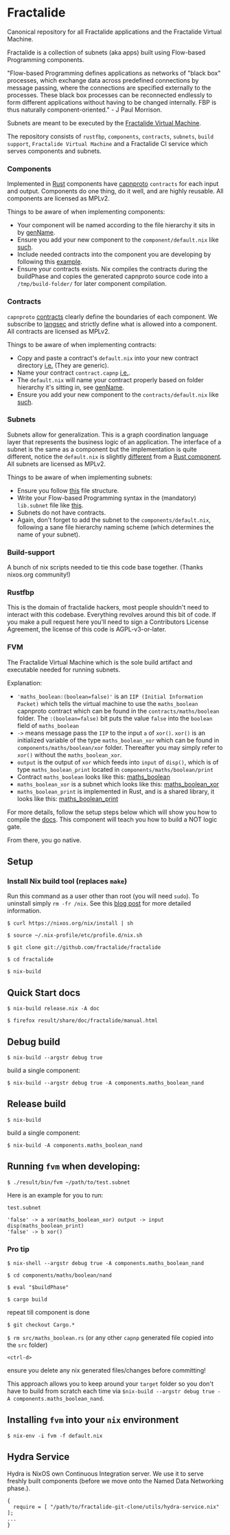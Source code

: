 # Fractalide

Canonical repository for all Fractalide applications and the Fractalide Virtual Machine.

Fractalide is a collection of subnets (aka apps) built using Flow-based Programming components.

"Flow-based Programming defines applications as networks of "black box" processes, which exchange data across predefined connections by message passing, where the connections are specified externally to the processes. These black box processes can be reconnected endlessly to form different applications without having to be changed internally. FBP is thus naturally component-oriented." - J Paul Morrison.

Subnets are meant to be executed by the [Fractalide Virtual Machine](https://github.com/fractalide/fractalide/tree/master/fvm).

The repository consists of `rustfbp`, `components`, `contracts`, `subnets`, `build support`, `Fractalide Virtual Machine` and a Fractalide CI service which serves components and subnets.

### Components
Implemented in [Rust](https://www.rust-lang.org/) components have [capnproto](https://capnproto.org/) `contracts` for each input and output. Components do one thing, do it well, and are highly reusable. All components are licensed as MPLv2.

Things to be aware of when implementing components:
* Your component will be named according to the file hierarchy it sits in by [genName](https://github.com/fractalide/fractalide/blob/master/components/development/parser/fbp/lexical/default.nix#L4).
* Ensure you add your new component to the `component/default.nix` like [such](https://github.com/fractalide/fractalide/blob/master/components/default.nix#L7).
* Include needed contracts into the component you are developing by following this [example](https://github.com/fractalide/fractalide/blob/master/components/development/parser/fbp/lexical/default.nix#L6).
* Ensure your contracts exists. Nix compiles the contracts during the buildPhase and copies the generated capnproto source code into a `/tmp/build-folder/` for later component compilation.

### Contracts
`capnproto` [contracts](https://github.com/fractalide/fractalide/blob/master/contracts/fbp/lexical/contract.capnp) clearly define the boundaries of each component. We subscribe to [langsec](http://langsec.org/) and strictly define what is allowed into a component. All contracts are licensed as MPLv2.

Things to be aware of when implementing contracts:
* Copy and paste a contract's `default.nix` into your new contract directory [i.e.](https://github.com/fractalide/fractalide/blob/master/contracts/fbp/lexical/default.nix) (They are generic).
* Name your contract `contract.capnp` [i.e.](https://github.com/fractalide/fractalide/tree/master/contracts/fbp/lexical).
* The `default.nix` will name your contract properly based on folder hierarchy it's sitting in, see [genName](https://github.com/fractalide/fractalide/blob/master/build-support/buildFractalideContract.nix#L4).
* Ensure you add your new component to the `contracts/default.nix` like [such](https://github.com/fractalide/fractalide/blob/master/contracts/default.nix).

### Subnets

Subnets allow for generalization. This is a graph coordination language layer that represents the business logic of an application. The interface of a subnet is the same as a component but the implementation is quite different, notice the `default.nix` is slightly [different](https://github.com/fractalide/fractalide/blob/master/components/maths/boolean/not/default.nix) from a [Rust component](https://github.com/fractalide/fractalide/blob/master/components/maths/boolean/nand/default.nix). All subnets are licensed as MPLv2.

Things to be aware of when implementing subnets:
* Ensure you follow [this](https://github.com/fractalide/fractalide/tree/master/components/maths/boolean/not) file structure.
* Write your Flow-based Programming syntax in the (mandatory) `lib.subnet` file like [this](https://github.com/fractalide/fractalide/blob/master/components/maths/boolean/not/lib.subnet).
* Subnets do not have contracts.
* Again, don't forget to add the subnet to the `components/default.nix`, following a sane file hierarchy naming scheme (which determines the name of your subnet).

### Build-support

A bunch of nix scripts needed to tie this code base together. (Thanks nixos.org community!)

### Rustfbp

This is the domain of fractalide hackers, most people shouldn't need to interact with this codebase. Everything revolves around this bit of code. If you make a pull request here you'll need to sign a Contributors License Agreement, the license of this code is AGPL-v3-or-later.

### FVM

The Fractalide Virtual Machine which is the sole build artifact and executable needed for running subnets.


Explanation:

* `'maths_boolean:(boolean=false)'` is an `IIP (Initial Information Packet)` which tells the virtual machine to use the `maths_boolean` capnproto contract which can be found in the `contracts/maths/boolean` folder. The `:(boolean=false)` bit puts the value `false` into the `boolean` field of `maths_boolean`
* `->` means message pass the `IIP` to the input `a` of `xor()`. `xor()` is an initialized variable of the type `maths_boolean_xor` which can be found in `components/maths/boolean/xor` folder. Thereafter you may simply refer to `xor()` without the `maths_boolean_xor`.
* `output` is the output of `xor` which feeds into `input` of `disp()`, which is of type `maths_boolean_print` located in `components/maths/boolean/print`
* Contract `maths_boolean` looks like this: [maths_boolean](https://github.com/fractalide/fractalide/blob/master/contracts/maths/boolean/contract.capnp)
* `maths_boolean_xor` is a subnet which looks like this: [maths_boolean_xor](https://github.com/fractalide/fractalide/blob/master/components/maths/boolean/xor/default.nix)
* `maths_boolean_print` is implemented in Rust, and is a shared library, it looks like this: [maths_boolean_print](https://github.com/fractalide/fractalide/blob/master/components/maths/boolean/print/src/lib.rs)

For more details, follow the setup steps below which will show you how to compile the [docs](https://github.com/fractalide/fractalide/blob/master/components/docs/default.nix). This component will teach you how to build a NOT logic gate.

From there, you go native.

## Setup

### Install Nix build tool (replaces `make`)
Run this command as a user other than root (you will need `sudo`). To uninstall simply `rm -fr /nix`. See this [blog post](https://www.domenkozar.com/2014/01/02/getting-started-with-nix-package-manager/) for more detailed information.

`$ curl https://nixos.org/nix/install | sh`

`$ source ~/.nix-profile/etc/profile.d/nix.sh`

`$ git clone git://github.com/fractalide/fractalide`

`$ cd fractalide`

`$ nix-build`

## Quick Start docs

`$ nix-build release.nix -A doc`

`$ firefox result/share/doc/fractalide/manual.html`

## Debug build

`$ nix-build --argstr debug true`

build a single component:

`$ nix-build --argstr debug true -A components.maths_boolean_nand`

## Release build

`$ nix-build`

build a single component:

`$ nix-build -A components.maths_boolean_nand`

## Running `fvm` when developing:

`$ ./result/bin/fvm ~/path/to/test.subnet`

Here is an example for you to run:

`test.subnet`
```
'false' -> a xor(maths_boolean_xor) output -> input disp(maths_boolean_print)
'false' -> b xor()
```

### Pro tip

`$ nix-shell --argstr debug true -A components.maths_boolean_nand`

`$ cd components/maths/boolean/nand`

`$ eval "$buildPhase"`

`$ cargo build`

repeat till component is done

`$ git checkout Cargo.*`

`$ rm src/maths_boolean.rs` (or any other `capnp` generated file copied into the `src` folder)

`<ctrl-d>`

ensure you delete any nix generated files/changes before committing!

This approach allows you to keep around your `target` folder so you don't have to build from scratch each time via `$nix-build --argstr debug true -A components.maths_boolean_nand`.

## Installing `fvm` into your `nix` environment

`$ nix-env -i fvm -f default.nix`

## Hydra Service

Hydra is NixOS own Continuous Integration server. We use it to serve freshly built components (before we move onto the Named Data Networking phase.).

```
{
  require = [ "/path/to/fractalide-git-clone/utils/hydra-service.nix" ];
...
}
```
